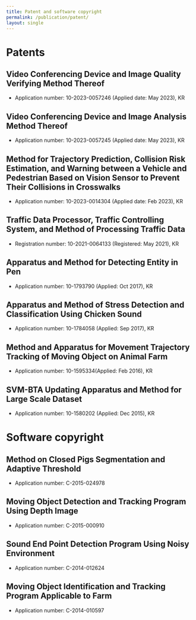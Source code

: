 ```yaml
---
title: Patent and software copyright
permalink: /publication/patent/
layout: single
---
```


# Patents
## Video Conferencing Device and Image Quality Verifying Method Thereof
- Application number: 10-2023-0057246 (Applied date: May 2023), KR

## Video Conferencing Device and Image Analysis Method Thereof
- Application number: 10-2023-0057245 (Applied date: May 2023), KR

## Method for Trajectory Prediction, Collision Risk Estimation, and Warning between a Vehicle and Pedestrian Based on Vision Sensor to Prevent Their Collisions in Crosswalks
- Application number: 10-2023-0014304 (Applied date: Feb 2023), KR

## Traffic Data Processor, Traffic Controlling System, and Method of Processing Traffic Data
- Registration number: 10-2021-0064133 (Registered: May 2021), KR

## Apparatus and Method for Detecting Entity in Pen 
- Application number: 10-1793790 (Applied: Oct 2017), KR

## Apparatus and Method of Stress Detection and Classification Using Chicken Sound 
- Application number: 10-1784058 (Applied: Sep 2017), KR

## Method and Apparatus for Movement Trajectory Tracking of Moving Object on Animal Farm
- Application number: 10-1595334(Applied: Feb 2016), KR

## SVM-BTA Updating Apparatus and Method for Large Scale Dataset
- Application number: 10-1580202 (Applied: Dec 2015), KR


# Software copyright
## Method on Closed Pigs Segmentation and Adaptive Threshold
- Application number: C-2015-024978

## Moving Object Detection and Tracking Program Using Depth Image
- Application number: C-2015-000910

## Sound End Point Detection Program Using Noisy Environment
- Application number: C-2014-012624

## Moving Object Identification and Tracking Program Applicable to Farm
- Application number: C-2014-010597
